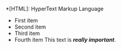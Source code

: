 *[HTML]: HyperText Markup Language
* First item
* Second item
* Third item
* Fourth item
This text is __*really important*__.